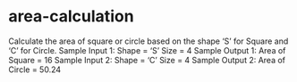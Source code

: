 # area-calculation
Calculate the area of square or circle based on the shape ‘S’ for Square and ‘C’ for Circle.   Sample Input 1: Shape = ‘S’ Size = 4 Sample Output 1: Area of Square = 16   Sample Input 2: Shape = ‘C’ Size = 4 Sample Output 2: Area of Circle = 50.24
